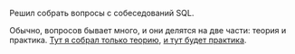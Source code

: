 Решил собрать вопросы с собеседований SQL.

Обычно, вопросов бывает много, и они делятся на две части: теория и практика.  [Тут я собрал только теорию](https://github.com/TalkoDenis/interviews/tree/main/SQL/Theory), [и тут будет практика](https://github.com/TalkoDenis/interviews/tree/main/SQL/Practice).
